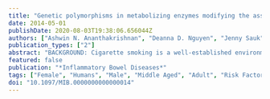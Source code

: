 ```yaml
---
title: "Genetic polymorphisms in metabolizing enzymes modifying the association between smoking and inflammatory bowel diseases"
date: 2014-05-01
publishDate: 2020-08-03T19:38:06.656044Z
authors: ["Ashwin N. Ananthakrishnan", "Deanna D. Nguyen", "Jenny Sauk", "Vijay Yajnik", "Ramnik J. Xavier"]
publication_types: ["2"]
abstract: "BACKGROUND: Cigarette smoking is a well-established environmental risk factor for Crohn's disease (CD) and ulcerative colitis (UC). The exact mechanism of its effect remains unexplained. Genetic polymorphisms in metabolizing enzymes may influence susceptibility to the effect of smoking and shed light on its mechanism of action. METHODS: We used a prospective cohort of patients with CD, UC, and healthy controls. Smoking status was defined as current, former, or never smoking. Patients were genotyped for polymorphisms in CYP2A6, glutathione transferase enzymes (GSTP1 and GSTM1), NAD(P)H quinone oxidoreductase (NQO), and heme oxygenase 1 using a Sequenom platform. Multivariate logistic regression models with CD or UC as the outcome, stratified by genotype, were developed and interaction P-values calculated. RESULTS: Our study included 634 patients with CD, 401 with UC, and 337 healthy controls. Ever smokers had an increased risk of CD (odds ratio = 3.88, 95% confidence interval = 2.35-6.39) compared with nonsmokers among patients with AG/AA genotypes at CYP2A6. However, ever smoking was not associated with CD among patients with the AA genotype (Pinteraction = 0.001). Former smoking was associated with an increased risk for UC only in the presence of GG/AG genotypes for GSTP1 but not in those with the AA genotype (Pinteraction = 0.012). Polymorphisms at the NQO and HMOX loci did not demonstrate a statistically significant interaction with smoking and risk of CD or UC. CONCLUSIONS: Genetic polymorphisms in metabolizing enzymes may influence the association between smoking and CD and UC. Further studies of gene-environment interaction in inflammatory bowel disease are warranted."
featured: false
publication: "*Inflammatory Bowel Diseases*"
tags: ["Female", "Humans", "Male", "Middle Aged", "Adult", "Risk Factors", "Young Adult", "Adolescent", "Case-Control Studies", "Colitis", "Ulcerative", "Crohn Disease", "Genetic Predisposition to Disease", "Smoking", "Follow-Up Studies", "Prognosis", "Polymorphism", "Genetic", "Biomarkers", "Prospective Studies", "Cytochrome P-450 CYP2A6", "Glutathione S-Transferase pi", "Glutathione Transferase", "Heme Oxygenase-1", "NAD(P)H Dehydrogenase (Quinone)"]
doi: "10.1097/MIB.0000000000000014"
---
```



